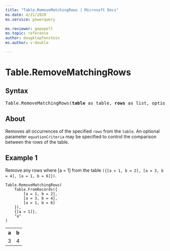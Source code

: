 ```yaml
---
title: "Table.RemoveMatchingRows | Microsoft Docs"
ms.date: 4/21/2020
ms.service: powerquery

ms.reviewer: gepopell
ms.topic: reference
author: dougklopfenstein
ms.author: v-douklo

---
```

# Table.RemoveMatchingRows

## Syntax

<pre>
Table.RemoveMatchingRows(<b>table</b> as table, <b>rows</b> as list, optional <b>equationCriteria</b> as any) as table
</pre>
  
## About  
Removes all occurrences of the specified `rows` from the `table`. An optional parameter `equationCriteria` may be specified to control the comparison between the rows of the table.

## Example 1
Remove any rows where [a = 1] from the table `({[a = 1, b = 2], [a = 3, b = 4], [a = 1, b = 6]})`.

```powerquery-m
Table.RemoveMatchingRows(
    Table.FromRecords({
        [a = 1, b = 2], 
        [a = 3, b = 4], 
        [a = 1, b = 6]
    }), 
    {[a = 1]}, 
    "a"
)
```

<table> <tr> <th>a</th> <th>b</th> </tr> <tr> <td>3</td> <td>4</td> </tr> </table>
